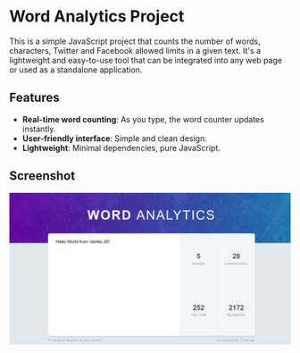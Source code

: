 # Word Analytics Project

This is a simple JavaScript project that counts the number of words, characters, Twitter and Facebook allowed limits in a given text. It's a lightweight and easy-to-use tool that can be integrated into any web page or used as a standalone application.

## Features

- **Real-time word counting**: As you type, the word counter updates instantly.
- **User-friendly interface**: Simple and clean design.
- **Lightweight**: Minimal dependencies, pure JavaScript.

## Screenshot

![Screenshot](screenshot.jpeg)
